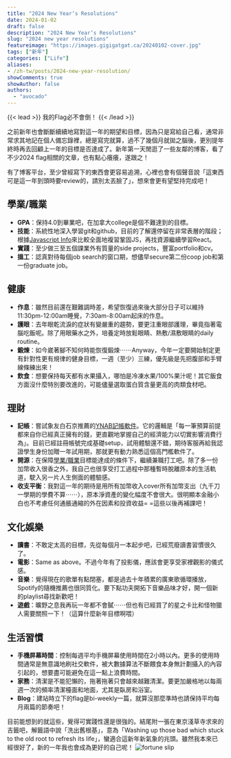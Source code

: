 ```yaml
---
title: "2024 New Year‘s Resolutions"
date: 2024-01-02
draft: false
description: "2024 New Year‘s Resolutions"
slug: "2024 new year resolutions"
featureimage: "https://images.gigigatgat.ca/20240102-cover.jpg"
tags: ["新年"]
categories: ["Life"]
aliases:
- /zh-tw/posts/2024-new-year-resolution/
showComments: true
showAuthor: false
authors:
  - "avocado"
---
```

{{< lead >}}
我的Flag必不會倒！
{{< /lead >}}

之前新年也會斷斷續續地寫對這一年的期望和目標，因為只是寫給自己看，通常非常求其地記在個人備忘錄裡，總是寫完就算，過不了幾個月就拋之腦後，更別提年終時再去回顧上一年的目標是否達成了。新年第一天閒逛了一些友鄰的博客，看了不少2024 flag相關的文章，也有點心癢癢，遂跟之！

有了博客平台，至少曾經寫下的東西會更容易追溯，心裡也會有個聲音說「這東西可是這一年到頭時要review的，請別太丟臉了」，想來會更有望堅持完成吧！
## 學業/職業
- **GPA**：保持4.0到畢業吧，在加拿大college是個不難達到的目標。
- **技能**：系統性地深入學習git和github，目前的了解還停留在非常表層的階段；根據[Javascript Info](https://javascript.info/)來比較全面地複習鞏固JS，再找資源繼續學習React。
- **實踐**：至少做三至五個課業外有質量的side projects，豐富portfolio和cv。
- **搵工**：認真對待每個job search的窗口期，想儘早secure第二份coop job和第一份graduate job。
## 健康
- **作息**：雖然目前還在艱難調時差，希望恢復過來後大部分日子可以維持11:30pm-12:00am睡覺，7:30am-8:00am起床的作息。
- **護眼**：去年眼乾流淚的症狀有變嚴重的趨勢，要更注重眼部護理，畢竟指著電腦吃飯呢。除了用眼藥水之外，培養定時放鬆眼睛、熱敷/濕敷眼睛的daily routine。
- **鍛煉**：如今崴著腳不知何時能恢復鍛煉⋯⋯Anyway，今年一定要開始制定更有針對性更有規律的健身目標，一週（至少）三練，優先級是先把腹部和手臂線條練出來！
- **飲食**：想要保持每天都有水果攝入，哪怕是冷凍水果/100%果汁呢！其它飯食方面沒什麼特別要改進的，可能儘量選取蛋白質含量更高的肉類食材吧。
## 理財
- **記帳**：嘗試象友白石京推薦的[YNAB記帳軟件](https://thirdshire.com/why-ynab-is-the-best/)。它的邏輯是「每一筆預算前提都來自你已經真正擁有的錢，更直觀地掌握自己的經濟能力以切實影響消費行為」。目前已經註冊帳號完成基礎setup，試用體驗還不錯，期待客服再給我認證學生身份加贈一年試用期，那就更有動力熟悉這個高門檻軟件了。
- **開源**：在保障[學業/職業](#學業職業)目標能達成的條件下，繼續兼職打工吧。除了多一份加幣收入很香之外，我自己也很享受打工過程中那種暫時脫離原本的生活軌道，駛入另一片人生側面的體驗感。
- **收支平衡**：我對這一年的期待是用所有加幣收入cover所有加幣支出（九千刀一學期的學費不算⋯⋯），原本淨資產的變化幅度不會很大。很明顯本金融小白也不考慮任何通脹通縮的外在因素和投資收益= =這些以後再補課吧！
## 文化娛樂
- **讀書**：不敢定太高的目標，先從每個月一本起步吧，已經荒廢讀書習慣很久了。
- **電影**：Same as above。不過今年有了投影儀，應該會更享受家裡觀影的儀式感。
- **音樂**：覺得現在的歌單有點閉塞，都是過去十年積累的廣東歌循環播放，Spotify的隨機推薦也很同質化。要下點功夫開拓下音樂品味才好，開一個新的playlist尋找新歡吧！
- **遊戲**：曠野之息我再玩一年都不會膩⋯⋯但也有已經買了的星之卡比和怪物獵人需要關照一下！（這算什麼新年目標啊喂）
## 生活習慣
- **手機屏幕時間**：控制每週平均手機屏幕使用時間在2小時以內。更多的使用時間通常是無意識地刷社交軟件，被大數據算法不斷餵食本身無計劃攝入的內容引起的，想要盡可能避免在這一點上浪費時間。
- **家務**：清潔是不能犯懶的，拖著拖著只會越來越難清潔。要更加嚴格地以每兩週一次的頻率清潔檯面和地面，尤其是臥房和浴室。
- **Blog**：建站時立下的flag是bi-weekly一篇，就算沒那麼準時也請保持平均每月兩篇的節奏吧！


目前能想到的就這些，覺得可實踐性還是很強的。結尾附一張在東京淺草寺求來的吉籤吧，解籤語中說「洗出舊根基」，意為「Washing up those bad which stuck to the old root to refresh its life」，蠻適合這新年新氣象的兆頭。雖然我本來已經很好了，新的一年我也會成為更好的自己呢！
![fortune slip](https://images.gigigatgat.ca/20240102-japanese-fortune-slip.jpg)